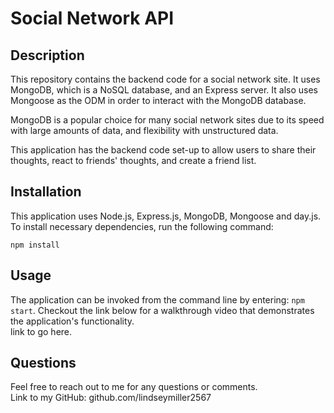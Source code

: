 # Social Network API 

## Description
This repository contains the backend code for a social network site. It uses MongoDB, which is a NoSQL database, and an Express server. It also uses Mongoose as the ODM in order to interact with the MongoDB database. <br/>

MongoDB is a popular choice for many social network sites due to its speed with large amounts of data, and flexibility with unstructured data. <br/>

This application has the backend code set-up to allow users to share their thoughts, react to friends' thoughts, and create a friend list. 

## Installation
This application uses Node.js, Express.js, MongoDB, Mongoose and day.js. To install necessary dependencies, run the following command: 
```
npm install
```

## Usage
The application can be invoked from the command line by entering: `npm start`. Checkout the link below for a walkthrough video that demonstrates the application's functionality. <br/>
link to go here.

## Questions
Feel free to reach out to me for any questions or comments. <br/>
Link to my GitHub: github.com/lindseymiller2567